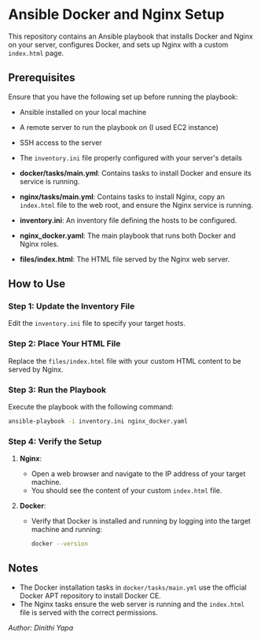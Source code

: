 # Ansible Docker and Nginx Setup

This repository contains an Ansible playbook that installs Docker and Nginx on your server, configures Docker, and sets up Nginx with a custom `index.html` page.

## Prerequisites

Ensure that you have the following set up before running the playbook:

- Ansible installed on your local machine
- A remote server to run the playbook on (I used EC2 instance)
- SSH access to the server
- The `inventory.ini` file properly configured with your server's details

- **docker/tasks/main.yml**: Contains tasks to install Docker and ensure its service is running.
- **nginx/tasks/main.yml**: Contains tasks to install Nginx, copy an `index.html` file to the web root, and ensure the Nginx service is running.
- **inventory.ini**: An inventory file defining the hosts to be configured.
- **nginx_docker.yaml**: The main playbook that runs both Docker and Nginx roles.
- **files/index.html**: The HTML file served by the Nginx web server.

## How to Use

### Step 1: Update the Inventory File

Edit the `inventory.ini` file to specify your target hosts.

### Step 2: Place Your HTML File

Replace the `files/index.html` file with your custom HTML content to be served by Nginx.

### Step 3: Run the Playbook

Execute the playbook with the following command:

```bash
ansible-playbook -i inventory.ini nginx_docker.yaml
```

### Step 4: Verify the Setup

1. **Nginx**:
   - Open a web browser and navigate to the IP address of your target machine.
   - You should see the content of your custom `index.html` file.

2. **Docker**:
   - Verify that Docker is installed and running by logging into the target machine and running:
     ```bash
     docker --version

## Notes

- The Docker installation tasks in `docker/tasks/main.yml` use the official Docker APT repository to install Docker CE.
- The Nginx tasks ensure the web server is running and the `index.html` file is served with the correct permissions.

*Author: Dinithi Yapa*
